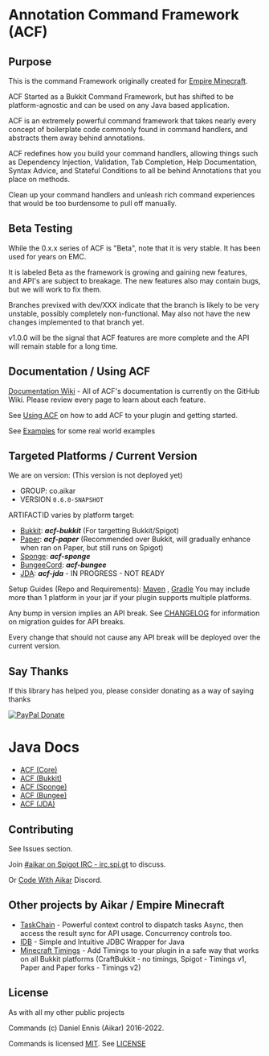 # Annotation Command Framework (ACF)

## Purpose

This is the command Framework originally created for [Empire Minecraft](https://ref.emc.gs/Aikar?gac=commands.github).

ACF Started as a Bukkit Command Framework, but has shifted to be platform-agnostic and can be used on any Java based
application.

ACF is an extremely powerful command framework that takes nearly every concept of boilerplate code commonly found in
command handlers, and abstracts them away behind annotations.

ACF redefines how you build your command handlers, allowing things such as Dependency Injection, Validation, Tab
Completion, Help Documentation, Syntax Advice, and Stateful Conditions to all be behind Annotations that you place on
methods.

Clean up your command handlers and unleash rich command experiences that would be too burdensome to pull off manually.

## Beta Testing

While the 0.x.x series of ACF is "Beta", note that it is very stable. It has been used for years on EMC.

It is labeled Beta as the framework is growing and gaining new features, and API's are subject to breakage. The new
features also may contain bugs, but we will work to fix them.

Branches previxed with dev/XXX indicate that the branch is likely to be very unstable, possibly completely
non-functional.
May also not have the new changes implemented to that branch yet.

v1.0.0 will be the signal that ACF features are more complete and the API will remain stable for a long time.

## Documentation / Using ACF

[Documentation Wiki](https://github.com/aikar/commands/wiki) - All of ACF's documentation is currently on the GitHub
Wiki. Please review every page to learn about each feature.

See [Using ACF](https://github.com/aikar/commands/wiki/Using-ACF) on how to add ACF to your plugin and getting started.

See [Examples](https://github.com/aikar/commands/wiki/Real-World-Examples) for some real world examples

## Targeted Platforms / Current Version

We are on version:
(This version is not deployed yet)

- GROUP: co.aikar
- VERSION `0.6.0-SNAPSHOT`

ARTIFACTID varies by platform target:

* [Bukkit](https://spigotmc.org): ***acf-bukkit*** (For targetting Bukkit/Spigot)
* [Paper](https://paper.emc.gs): ***acf-paper*** (Recommended over Bukkit, will gradually enhance when ran on Paper, but
  still runs on Spigot)
* [Sponge](https://www.spongepowered.org/): ***acf-sponge***
* [BungeeCord](https://www.spigotmc.org/wiki/bungeecord/): ***acf-bungee***
* [JDA](https://github.com/DV8FromTheWorld/JDA): ***acf-jda*** - IN PROGRESS - NOT READY

Setup Guides (Repo and Requirements): [Maven](https://github.com/aikar/commands/wiki/Maven-Setup)
, [Gradle](https://github.com/aikar/commands/wiki/Gradle-Setup)
You may include more than 1 platform in your jar if your plugin supports multiple platforms.

Any bump in version implies an API break. See [CHANGELOG](CHANGELOG.md) for information on migration guides for API
breaks.

Every change that should not cause any API break will be deployed over the current version.

## Say Thanks

If this library has helped you, please consider donating as a way of saying thanks

[![PayPal Donate](https://aikar.co/donate.png "Donate with PayPal")](https://paypal.me/empireminecraft)

# Java Docs

- [ACF (Core)](https://aikar.github.io/commands/acf-core)
- [ACF (Bukkit)](https://aikar.github.io/commands/acf-bukkit)
- [ACF (Sponge)](https://aikar.github.io/commands/acf-sponge)
- [ACF (Bungee)](https://aikar.github.io/commands/acf-bungee)
- [ACF (JDA)](https://aikar.github.io/commands/acf-jda)

## Contributing

See Issues section.

Join [#aikar on Spigot IRC - irc.spi.gt](https://aikarchat.emc.gs) to discuss.

Or [Code With Aikar](https://aikardiscord.emc.gs) Discord.

## Other projects by Aikar / Empire Minecraft

- [TaskChain](https://taskchain.emc.gs) - Powerful context control to dispatch tasks Async, then access the result sync
  for API usage. Concurrency controls too.
- [IDB](https://idb.emc.gs) - Simple and Intuitive JDBC Wrapper for Java
- [Minecraft Timings](https://github.com/aikar/minecraft-timings/) - Add Timings to your plugin in a safe way that works
  on all Bukkit platforms (CraftBukkit - no timings, Spigot - Timings v1, Paper and Paper forks - Timings v2)

## License

As with all my other public projects

Commands (c) Daniel Ennis (Aikar) 2016-2022.

Commands is licensed [MIT](https://tldrlegal.com/license/mit-license). See [LICENSE](LICENSE)


